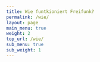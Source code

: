 ```yaml
---
title: Wie funtkioniert Freifunk?
permalink: /wie/
layout: page
main_menu: true
weight: 2
top_url: /wie/
sub_menu: true
sub_weight: 1
---
```



